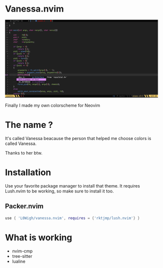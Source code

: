 # Vanessa.nvim

![Vanessa Colorscheme](https://raw.githubusercontent.com/l0wigh/vanessa.nvim/master/vanessa.nvim.jpg)

Finally I made my own colorscheme for Neovim

# The name ?

It's called Vanessa beacause the person that helped me choose colors is called Vanessa.

Thanks to her btw.

# Installation

Use your favorite package manager to install that theme.
It requires Lush.nvim to be working, so make sure to install it too.

## Packer.nvim

```lua
use { 'L0Wigh/vanessa.nvim', requires = {'rktjmp/lush.nvim'} }
```

# What is working

- nvim-cmp
- tree-sitter
- lualine


